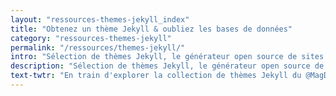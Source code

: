 ```yaml
---
layout: "ressources-themes-jekyll_index"
title: "Obtenez un thème Jekyll & oubliez les bases de données"
category: "ressources-themes-jekyll"
permalink: "/ressources/themes-jekyll/"
intro: "Sélection de thèmes Jekyll, le générateur open source de sites web statiques. Avec Jekyll, vos fichier Markdown peuvent être générés et hébergés gratuitement sur un répertoire GitHub sans devoir configurer de base de données. Edit+push et vos modifications sont deployées. Pensez à une chose : votre contenu et rien d'autre. Participez à un web plus simple, plus rapide et plus vert avec Jekyll. Le Magazine du Webdesign est une plateforme entièrement statique. N'hésitez pas à suggérer vos découvertes et vos créations."
description: "Sélection de thèmes Jekyll, le générateur open source de sites web statiques"
text-twtr: "En train d'explorer la collection de thèmes Jekyll du @MagDuWebdesign"
---
```

